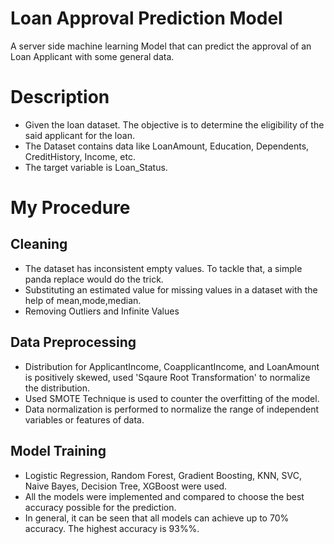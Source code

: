 # Loan Approval Prediction Model

A server side machine learning Model that can predict the approval of an Loan Applicant with some general data.

# Description #

 * Given the loan dataset. The objective is to determine the eligibility of the said applicant for the loan.
 * The Dataset contains data like LoanAmount, Education, Dependents, CreditHistory, Income, etc.
 * The target variable is Loan_Status.

# My Procedure #

## Cleaning
* The dataset has inconsistent empty values. To tackle that, a simple panda replace would do the trick.
* Substituting an estimated value for missing values in a dataset with the help of mean,mode,median.
* Removing Outliers and Infinite Values

## Data Preprocessing
* Distribution for ApplicantIncome, CoapplicantIncome, and LoanAmount is positively skewed, used 'Sqaure Root Transformation' to normalize the distribution.
* Used SMOTE Technique is used to counter the overfitting of the model.
* Data normalization is performed to normalize the range of independent variables or features of data.

## Model Training
* Logistic Regression, Random Forest, Gradient Boosting, KNN, SVC, Naive Bayes, Decision Tree, XGBoost were used.
* All the models were implemented and compared to choose the best accuracy possible for the prediction.
* In general, it can be seen that all models can achieve up to 70% accuracy.
  The highest accuracy is 93%%.
